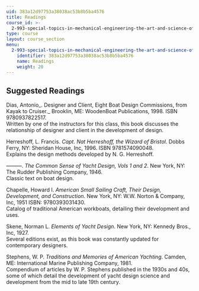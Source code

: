 ```yaml
---
uid: 383a12d97753a38038ac53b8b5ba4576
title: Readings
course_id: >-
  2-993-special-topics-in-mechanical-engineering-the-art-and-science-of-boat-design-january-iap-2007
type: course
layout: course_section
menu:
  2-993-special-topics-in-mechanical-engineering-the-art-and-science-of-boat-design-january-iap-2007:
    identifier: 383a12d97753a38038ac53b8b5ba4576
    name: Readings
    weight: 20
---
```


Suggested Readings
------------------

Dias, Antonio_. Designer and Client, Eight Boat Design Commissions, from Kayak to Cruiser._ Brooklin, ME: WoodenBoat Publications, 1998. ISBN 9780937822517.  
Written by one of the instructors for this class, this book discusses the relationship of designer and client in the development of design.

Herreshoff, L. Francis. _Capt. Nat Herreshoff, the Wizard of Bristol_. Dobbs Ferry, NY: Sheridan House, Inc, 1996. ISBN 9781574090048.  
Explains the design methods developed by N. G. Herreshoff.

———. _The Common Sense of Yacht Design, Vols 1 and 2_. New York, NY: The Rudder Publishing Company, 1946.  
Classic text on boat design.

Chapelle, Howard I. _American Small Sailing Craft, Their Design, Development, and Construction_. New York, NY: W.W. Norton & Company, Inc, 1951 ISBN: 9780393031430.  
Catalog of traditional American workboats, detailing their development and uses.

Skene, Norman L. _Elements of Yacht Design_. New York, NY: Kennedy Bros., Inc, 1927.  
Several editions exist, as this book was constantly updated for contemporary designers.

Stephens, W. P. _Traditions and Memories of American Yachting_. Camden, ME: International Marine Publishing Company, 1981.  
Compendium of articles by W. P. Stephens published in the 1930s and 40s, some of which detail the development of yacht design science and development from the mid to late 19th century.